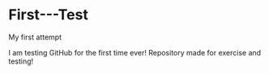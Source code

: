 # First---Test
My first attempt

I am testing GitHub for the first time ever!
Repository made for exercise and testing!

